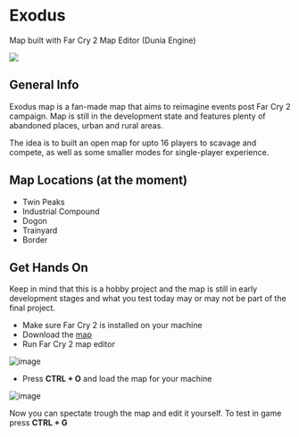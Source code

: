 # Exodus

Map built with Far Cry 2 Map Editor (Dunia Engine)

![](https://exodus-map-fc2.s3.eu-central-1.amazonaws.com/screenshots/40%25-map.jpg)

## General Info

Exodus map is a fan-made map that aims to reimagine events post Far Cry 2 campaign.
Map is still in the development state and features plenty of abandoned places, urban and rural areas.

The idea is to built an open map for upto 16 players to scavage and compete, as well as some smaller modes for single-player experience.

## Map Locations (at the moment)

* Twin Peaks
* Industrial Compound
* Dogon
* Trainyard
* Border

## Get Hands On

Keep in mind that this is a hobby project and the map is still in early development stages and what you test today may or may not be part of the final project.

* Make sure Far Cry 2 is installed on your machine
* Download the [map](https://github.com/MirzaLeka/Exodus-Map-FC2/tree/master/map)
* Run Far Cry 2 map editor

![image](https://user-images.githubusercontent.com/23176181/211166864-cbdadb53-2c72-4376-9365-40ad9a16dd0e.png)
* Press **CTRL + O** and load the map for your machine

![image](https://user-images.githubusercontent.com/23176181/211166960-311e9d6c-92d6-4502-9c97-3cd90dd5111c.png)

Now you can spectate trough the map and edit it yourself. To test in game press **CTRL + G**

